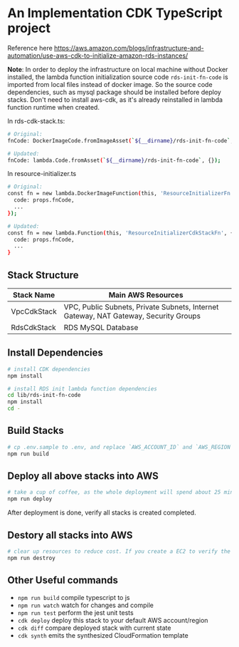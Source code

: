 # An Implementation CDK TypeScript project

Reference here https://aws.amazon.com/blogs/infrastructure-and-automation/use-aws-cdk-to-initialize-amazon-rds-instances/

**Note**: In order to deploy the infrastructure on local machine without Docker installed, the lambda function initialization source code `rds-init-fn-code` is imported from local files instead of docker image. So the source code dependencies, such as mysql package should be installed before deploy stacks. Don't need to install aws-cdk, as it's already reinstalled in lambda function runtime when created.

In rds-cdk-stack.ts:

```sh
# Original:
fnCode: DockerImageCode.fromImageAsset(`${__dirname}/rds-init-fn-code`, {});

# Updated:
fnCode: lambda.Code.fromAsset(`${__dirname}/rds-init-fn-code`, {});
```

In resource-initializer.ts

```sh
# Original:
const fn = new lambda.DockerImageFunction(this, 'ResourceInitializerFn', {
  code: props.fnCode,
  ...
});

# Updated:
const fn = new lambda.Function(this, 'ResourceInitializerCdkStackFn', {
  code: props.fnCode,
  ...
}
```

## Stack Structure

| Stack Name  | Main AWS Resources                                                                   |
| ----------- | ------------------------------------------------------------------------------------ |
| VpcCdkStack | VPC, Public Subnets, Private Subnets, Internet Gateway, NAT Gateway, Security Groups |
| RdsCdkStack | RDS MySQL Database                                                                   |

## Install Dependencies

```sh
# install CDK dependencies
npm install

# install RDS init lambda function dependencies
cd lib/rds-init-fn-code
npm install
cd -
```

## Build Stacks

```sh
# cp .env.sample to .env, and replace `AWS_ACCOUNT_ID` and `AWS_REGION`
npm run build
```

## Deploy all above stacks into AWS

```sh
# take a cup of coffee, as the whole deployment will spend about 25 mins
npm run deploy
```

After deployment is done, verify all stacks is created completed.

## Destory all stacks into AWS

```sh
# clear up resources to reduce cost. If you create a EC2 to verify the application, DON'T forget to terminate it before clear up all resources.
npm run destroy
```

## Other Useful commands

- `npm run build` compile typescript to js
- `npm run watch` watch for changes and compile
- `npm run test` perform the jest unit tests
- `cdk deploy` deploy this stack to your default AWS account/region
- `cdk diff` compare deployed stack with current state
- `cdk synth` emits the synthesized CloudFormation template
